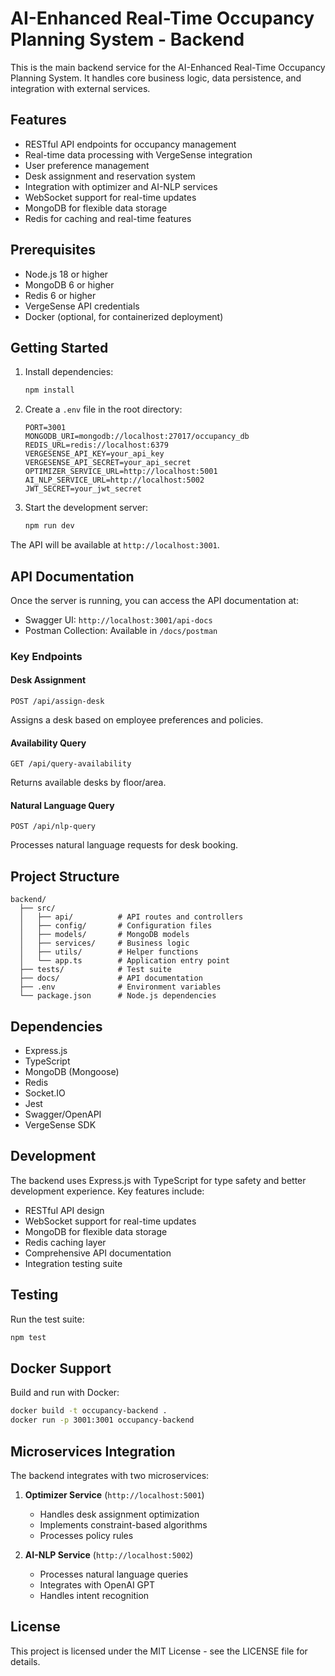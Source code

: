 # AI-Enhanced Real-Time Occupancy Planning System - Backend

This is the main backend service for the AI-Enhanced Real-Time Occupancy Planning System. It handles core business logic, data persistence, and integration with external services.

## Features

- RESTful API endpoints for occupancy management
- Real-time data processing with VergeSense integration
- User preference management
- Desk assignment and reservation system
- Integration with optimizer and AI-NLP services
- WebSocket support for real-time updates
- MongoDB for flexible data storage
- Redis for caching and real-time features

## Prerequisites

- Node.js 18 or higher
- MongoDB 6 or higher
- Redis 6 or higher
- VergeSense API credentials
- Docker (optional, for containerized deployment)

## Getting Started

1. Install dependencies:
   ```bash
   npm install
   ```

2. Create a `.env` file in the root directory:
   ```
   PORT=3001
   MONGODB_URI=mongodb://localhost:27017/occupancy_db
   REDIS_URL=redis://localhost:6379
   VERGESENSE_API_KEY=your_api_key
   VERGESENSE_API_SECRET=your_api_secret
   OPTIMIZER_SERVICE_URL=http://localhost:5001
   AI_NLP_SERVICE_URL=http://localhost:5002
   JWT_SECRET=your_jwt_secret
   ```

3. Start the development server:
   ```bash
   npm run dev
   ```

The API will be available at `http://localhost:3001`.

## API Documentation

Once the server is running, you can access the API documentation at:
- Swagger UI: `http://localhost:3001/api-docs`
- Postman Collection: Available in `/docs/postman`

### Key Endpoints

#### Desk Assignment
```
POST /api/assign-desk
```
Assigns a desk based on employee preferences and policies.

#### Availability Query
```
GET /api/query-availability
```
Returns available desks by floor/area.

#### Natural Language Query
```
POST /api/nlp-query
```
Processes natural language requests for desk booking.

## Project Structure

```
backend/
  ├── src/
  │   ├── api/          # API routes and controllers
  │   ├── config/       # Configuration files
  │   ├── models/       # MongoDB models
  │   ├── services/     # Business logic
  │   ├── utils/        # Helper functions
  │   └── app.ts        # Application entry point
  ├── tests/            # Test suite
  ├── docs/             # API documentation
  ├── .env              # Environment variables
  └── package.json      # Node.js dependencies
```

## Dependencies

- Express.js
- TypeScript
- MongoDB (Mongoose)
- Redis
- Socket.IO
- Jest
- Swagger/OpenAPI
- VergeSense SDK

## Development

The backend uses Express.js with TypeScript for type safety and better development experience. Key features include:

- RESTful API design
- WebSocket support for real-time updates
- MongoDB for flexible data storage
- Redis caching layer
- Comprehensive API documentation
- Integration testing suite

## Testing

Run the test suite:
```bash
npm test
```

## Docker Support

Build and run with Docker:
```bash
docker build -t occupancy-backend .
docker run -p 3001:3001 occupancy-backend
```

## Microservices Integration

The backend integrates with two microservices:

1. **Optimizer Service** (`http://localhost:5001`)
   - Handles desk assignment optimization
   - Implements constraint-based algorithms
   - Processes policy rules

2. **AI-NLP Service** (`http://localhost:5002`)
   - Processes natural language queries
   - Integrates with OpenAI GPT
   - Handles intent recognition

## License

This project is licensed under the MIT License - see the LICENSE file for details. 